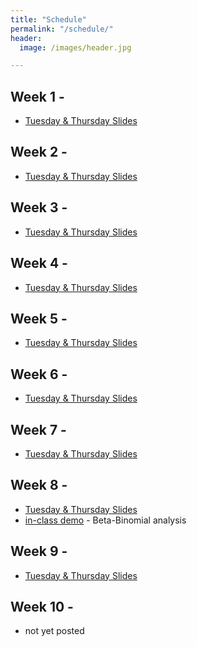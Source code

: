 ```yaml
---
title: "Schedule"
permalink: "/schedule/"
header:
  image: /images/header.jpg

---
```


## Week 1 -
* <a href="https://wcresko.github.io/UO_ABS/html/01.Week_01_Lecture_1_total.html" >Tuesday & Thursday Slides</a>

## Week 2 -
* <a href="https://wcresko.github.io/UO_ABS/html/02.Week_02_Lecture_2_total.html" >Tuesday & Thursday Slides</a>

## Week 3 -
* <a href="https://wcresko.github.io/UO_ABS/html/03.Week_03_Lecture_3_total.html" >Tuesday & Thursday Slides</a>

## Week 4 -
* <a href="https://wcresko.github.io/UO_ABS/html/04.Week_04_Lecture_4_total.html" >Tuesday & Thursday Slides</a>

## Week 5 -
* <a href="https://wcresko.github.io/UO_ABS/html/05.Week_05_Lecture_5_total.html" >Tuesday & Thursday Slides</a>

## Week 6 -
* <a href="https://wcresko.github.io/UO_ABS/html/06.Week_06_Lecture_6_total.html" >Tuesday & Thursday Slides</a>

## Week 7 -
* <a href="https://wcresko.github.io/UO_ABS/html/06.Week_07_Lecture_7_total.html" >Tuesday & Thursday Slides</a>

## Week 8 -

* [Tuesday & Thursday Slides](../html/08.Week_08_Lecture_8.slides.html)
* [in-class demo](../CLASS_MATERIALS/Demos/beta_binomial/beta_binom_demo.html) - Beta-Binomial analysis

## Week 9 -

* [Tuesday & Thursday Slides](../html/09.Week_09_Lecture_9.slides.html)

## Week 10 -

* not yet posted
